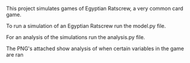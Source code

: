 This project simulates games of Egyptian Ratscrew, a very common card game.

To run a simulation of an Egyptian Ratscrew run the model.py file.

For an analysis of the simulations run the analysis.py file.

The PNG's attached show analysis of when certain variables in the game are ran
